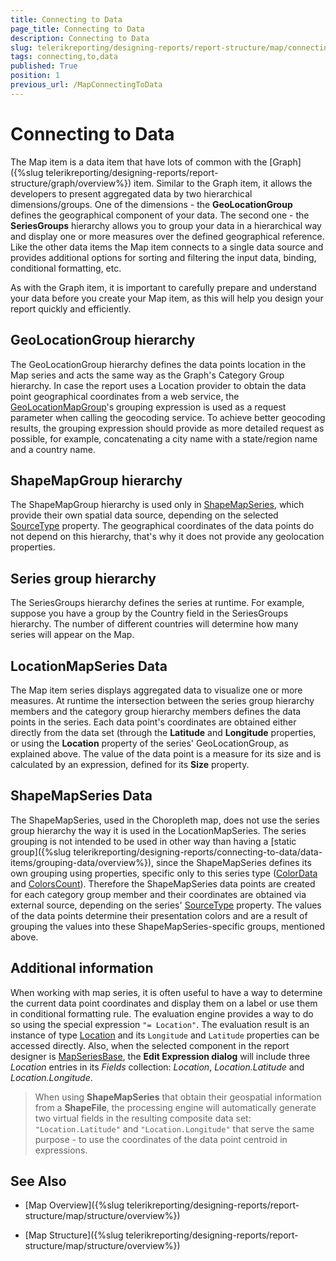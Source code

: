 ```yaml
---
title: Connecting to Data
page_title: Connecting to Data 
description: Connecting to Data
slug: telerikreporting/designing-reports/report-structure/map/connecting-to-data
tags: connecting,to,data
published: True
position: 1
previous_url: /MapConnectingToData
---
```


# Connecting to Data

The Map item is a data item that have lots of common with the [Graph]({%slug telerikreporting/designing-reports/report-structure/graph/overview%}) item. Similar to the Graph item, it allows the developers to present aggregated data by two hierarchical dimensions/groups. One of the dimensions - the __GeoLocationGroup__ defines the geographical component of your data. The second one - the __SeriesGroups__ hierarchy allows you to group your data in a hierarchical way and display one or more measures over the defined geographical reference. Like the other data items the Map item connects to a single data source and provides additional options for sorting and filtering the input data, binding, conditional formatting, etc. 

As with the Graph item, it is important to carefully prepare and understand your data before you create your Map item, as this will help you design your report quickly and efficiently. 

## GeoLocationGroup hierarchy

The GeoLocationGroup hierarchy defines the data points location in the Map series and acts the same way as the Graph's Category Group hierarchy. In case the report uses a Location provider to obtain the data point geographical coordinates from a web service, the [GeoLocationMapGroup](/reporting/api/Telerik.Reporting.GeoLocationMapGroup)'s grouping expression is used as a request parameter when calling the geocoding service. To achieve better geocoding results, the grouping expression should provide as more detailed request as possible, for example, concatenating a city name with a state/region name and a country name. 

## ShapeMapGroup hierarchy

The ShapeMapGroup hierarchy is used only in [ShapeMapSeries](/reporting/api/Telerik.Reporting.ShapeMapSeries), which provide their own spatial data source, depending on the selected [SourceType](/reporting/api/Telerik.Reporting.ShapeMapSeries#Telerik_Reporting_ShapeMapSeries_SourceType)  property. The geographical coordinates of the data points do not depend on this hierarchy, that's why it does not provide any geolocation properties. 

## Series group hierarchy

The SeriesGroups hierarchy defines the series at runtime. For example, suppose you have a group by the Country field in the SeriesGroups hierarchy. The number of different countries will determine how many series will appear on the Map. 

## LocationMapSeries Data

The Map item series displays aggregated data to visualize one or more measures. At runtime the intersection between the series group hierarchy members and the category group hierarchy members defines the data points in the series. Each data point's coordinates are obtained either directly from the data set (through the __Latitude__ and __Longitude__ properties, or using the __Location__ property of the series' GeoLocationGroup, as explained above. The value of the data point is a measure for its size and is calculated by an expression, defined for its __Size__ property. 

## ShapeMapSeries Data

The ShapeMapSeries, used in the Choropleth map, does not use the series group hierarchy the way it is used in the LocationMapSeries. The series grouping is not intended to be used in other way than having a [static group]({%slug telerikreporting/designing-reports/connecting-to-data/data-items/grouping-data/overview%}), since the ShapeMapSeries defines its own grouping using properties, specific only to this series type ([ColorData](/reporting/api/Telerik.Reporting.ShapeMapSeries#Telerik_Reporting_ShapeMapSeries_ColorData) and [ColorsCount](/reporting/api/Telerik.Reporting.ShapeMapSeries#Telerik_Reporting_ShapeMapSeries_ColorsCount)). Therefore the ShapeMapSeries data points are created for each category group member and their coordinates are obtained via external source, depending on the series' [SourceType](/reporting/api/Telerik.Reporting.ShapeMapSeries#Telerik_Reporting_ShapeMapSeries_SourceType) property. The values of the data points determine their presentation colors and are a result of grouping the values into these ShapeMapSeries-specific groups, mentioned above. 

## Additional information

When working with map series, it is often useful to have a way to determine the current data point coordinates and display them on a label or use them in conditional formatting rule. The evaluation engine provides a way to do so using the special expression `"= Location"`. The evaluation result is an instance of type [Location](/reporting/api/Telerik.Reporting.Location) and its `Longitude` and `Latitude` properties can be accessed directly. Also, when the selected component in the report designer is [MapSeriesBase](/reporting/api/Telerik.Reporting.MapSeriesBase), the __Edit Expression dialog__ will include three *Location* entries in its *Fields* collection: *Location*, *Location.Latitude* and *Location.Longitude*. 

> When using __ShapeMapSeries__ that obtain their geospatial information from a __ShapeFile__, the processing engine will automatically generate two virtual fields in the resulting composite data set: `"Location.Latitude"` and `"Location.Longitude"` that serve the same purpose - to use the coordinates of the data point centroid in expressions. 

## See Also

* [Map Overview]({%slug telerikreporting/designing-reports/report-structure/map/structure/overview%})

* [Map Structure]({%slug telerikreporting/designing-reports/report-structure/map/structure/overview%})
